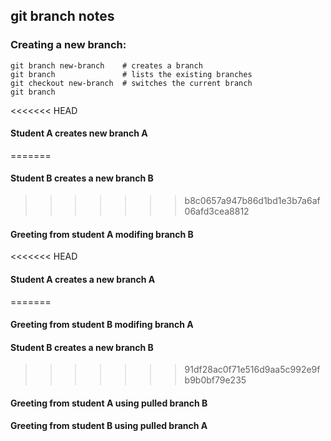 ## git branch notes

### Creating a new branch:

```
git branch new-branch    # creates a branch
git branch               # lists the existing branches
git checkout new-branch  # switches the current branch
git branch
```

<<<<<<< HEAD
#### Student A creates new branch A
=======
#### Student B creates a new branch B
>>>>>>> b8c0657a947b86d1bd1e3b7a6af06afd3cea8812

#### Greeting from student A modifing branch B

<<<<<<< HEAD
#### Student A creates a new branch A
=======
#### Greeting from student B modifing branch A

#### Student B creates a new branch B
>>>>>>> 91df28ac0f71e516d9aa5c992e9fb9b0bf79e235

#### Greeting from student A using pulled branch B

#### Greeting from student B using pulled branch A
